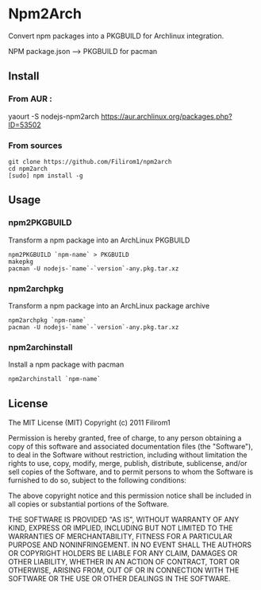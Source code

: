 Npm2Arch
========

Convert npm packages into a PKGBUILD for Archlinux integration.

NPM package.json --> PKGBUILD for pacman


Install
-------
### From AUR : 
yaourt -S nodejs-npm2arch
<https://aur.archlinux.org/packages.php?ID=53502>


### From sources

    git clone https://github.com/Filirom1/npm2arch
    cd npm2arch
    [sudo] npm install -g


Usage
-----

### npm2PKGBUILD

Transform a npm package into an ArchLinux PKGBUILD

    npm2PKGBUILD `npm-name` > PKGBUILD
    makepkg
    pacman -U nodejs-`name`-`version`-any.pkg.tar.xz


### npm2archpkg

Transform a npm package into an ArchLinux package archive

    npm2archpkg `npm-name`
    pacman -U nodejs-`name`-`version`-any.pkg.tar.xz


### npm2archinstall

Install a npm package with pacman

    npm2archinstall `npm-name`


License
-------

The MIT License (MIT)
Copyright (c) 2011 Filirom1

Permission is hereby granted, free of charge, to any person obtaining a copy of this software and associated documentation files (the "Software"), to deal in the Software without restriction, including without limitation the rights to use, copy, modify, merge, publish, distribute, sublicense, and/or sell copies of the Software, and to permit persons to whom the Software is furnished to do so, subject to the following conditions:

The above copyright notice and this permission notice shall be included in all copies or substantial portions of the Software.

THE SOFTWARE IS PROVIDED "AS IS", WITHOUT WARRANTY OF ANY KIND, EXPRESS OR IMPLIED, INCLUDING BUT NOT LIMITED TO THE WARRANTIES OF MERCHANTABILITY, FITNESS FOR A PARTICULAR PURPOSE AND NONINFRINGEMENT. IN NO EVENT SHALL THE AUTHORS OR COPYRIGHT HOLDERS BE LIABLE FOR ANY CLAIM, DAMAGES OR OTHER LIABILITY, WHETHER IN AN ACTION OF CONTRACT, TORT OR OTHERWISE, ARISING FROM, OUT OF OR IN CONNECTION WITH THE SOFTWARE OR THE USE OR OTHER DEALINGS IN THE SOFTWARE.

